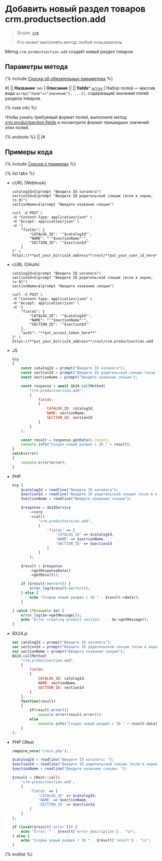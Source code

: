# Добавить новый раздел товаров crm.productsection.add

> Scope: [`crm`](../../../scopes/permissions.md)
>
> Кто может выполнять метод: любой пользователь

Метод `crm.productsection.add` создаёт новый раздел товаров.

## Параметры метода

{% include [Сноска об обязательных параметрах](../../../../_includes/required.md) %}

#|
|| **Название**
`тип` | **Описание** ||
|| **fields***
[`array`](../../data-types.md) | Набор полей — массив вида `array("поле"=>"значение"[, ...])`, содержащий значения полей раздела товаров. 

{% note info %}

Чтобы узнать требуемый формат полей, выполните метод [crm.productsection.fields](./crm-product-section-fields.md) и посмотрите формат пришедших значений этих полей. 

{% endnote %}
||
|#

## Примеры кода

{% include [Сноска о примерах](../../../../_includes/examples.md) %}

{% list tabs %}

- cURL (Webhook)

    ```curl
    catalogId=$(prompt "Введите ID каталога")
    sectionId=$(prompt "Введите ID родительской секции (если в корне, то 0)")
    sectionName=$(prompt "Введите название секции")

    curl -X POST \
    -H "Content-Type: application/json" \
    -H "Accept: application/json" \
    -d '{
        "fields": {
            "CATALOG_ID": '"$catalogId"',
            "NAME": "'"$sectionName"'",
            "SECTION_ID": '"$sectionId"'
        }
    }' \
    https://**put_your_bitrix24_address**/rest/**put_your_user_id_here**/**put_your_webbhook_here**/crm.productsection.add
    ```

- cURL (OAuth)

    ```curl
    catalogId=$(prompt "Введите ID каталога")
    sectionId=$(prompt "Введите ID родительской секции (если в корне, то 0)")
    sectionName=$(prompt "Введите название секции")

    curl -X POST \
    -H "Content-Type: application/json" \
    -H "Accept: application/json" \
    -d '{
        "fields": {
            "CATALOG_ID": '"$catalogId"',
            "NAME": "'"$sectionName"'",
            "SECTION_ID": '"$sectionId"'
        },
        "auth": "**put_access_token_here**"
    }' \
    https://**put_your_bitrix24_address**/rest/crm.productsection.add
    ```

- JS


    ```js
    try
    {
    	const catalogId = prompt("Введите ID каталога");
    	const sectionId = prompt("Введите ID родительской секции (если в корне, то 0))");
    	const sectionName = prompt("Введите название секции");
    
    	const response = await $b24.callMethod(
    		"crm.productsection.add",
    		{
    			fields:
    			{
    				CATALOG_ID: catalogId,
    				NAME: sectionName,
    				SECTION_ID: sectionId
    			}
    		}
    	);
    
    	const result = response.getData().result;
    	console.info("Создан новый раздел с ID " + result);
    }
    catch(error)
    {
    	console.error(error);
    }
    ```

- PHP


    ```php
    try {
        $catalogId = readline("Введите ID каталога");
        $sectionId = readline("Введите ID родительской секции (если в корне, то 0)");
        $sectionName = readline("Введите название секции");
    
        $response = $b24Service
            ->core
            ->call(
                "crm.productsection.add",
                [
                    'fields' => [
                        'CATALOG_ID' => $catalogId,
                        'NAME' => $sectionName,
                        'SECTION_ID' => $sectionId
                    ]
                ]
            );
    
        $result = $response
            ->getResponseData()
            ->getResult();
    
        if ($result->error()) {
            error_log($result->error());
        } else {
            echo "Создан новый раздел с ID " . $result->data();
        }
    
    } catch (Throwable $e) {
        error_log($e->getMessage());
        echo 'Error creating product section: ' . $e->getMessage();
    }
    ```

- BX24.js

    ```js
    var catalogId = prompt("Введите ID каталога");
    var sectionId = prompt("Введите ID родительской секции (если в корне, то 0))");
    var sectionName = prompt("Введите название секции");
    BX24.callMethod(
        "crm.productsection.add",
        {
            fields:
            {
                CATALOG_ID: catalogId,
                NAME: sectionName,
                SECTION_ID: sectionId
            }
        },
        function(result)
        {
            if(result.error())
                console.error(result.error());
            else
                console.info("Создан новый раздел с ID " + result.data());
        }
    );
    ```

- PHP CRest

    ```php
    require_once('crest.php');

    $catalogId = readline("Введите ID каталога: ");
    $sectionId = readline("Введите ID родительской секции (если в корне, то 0): ");
    $sectionName = readline("Введите название секции: ");

    $result = CRest::call(
        'crm.productsection.add',
        [
            'fields' => [
                'CATALOG_ID' => $catalogId,
                'NAME' => $sectionName,
                'SECTION_ID' => $sectionId
            ]
        ]
    );

    if (isset($result['error'])) {
        echo "Error: " . $result['error_description'] . "\n";
    } else {
        echo "Создан новый раздел с ID " . $result['result'] . "\n";
    }
    ```

{% endlist %}